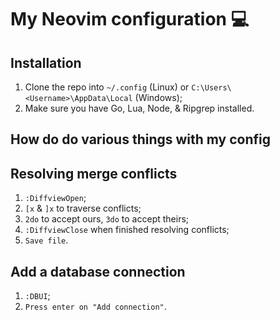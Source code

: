 # My Neovim configuration 💻

## Installation

1. Clone the repo into `~/.config` (Linux) or `C:\Users\<Username>\AppData\Local` (Windows);
1. Make sure you have Go, Lua, Node, & Ripgrep installed.

## How do do various things with my config

## Resolving merge conflicts

1. `:DiffviewOpen`;
1. `[x` & `]x` to traverse conflicts;
1. `2do` to accept ours, `3do`  to accept theirs;
1. `:DiffviewClose` when finished resolving conflicts;
1. `Save file`.

## Add a database connection

1. `:DBUI`;
1. `Press enter on "Add connection"`.
